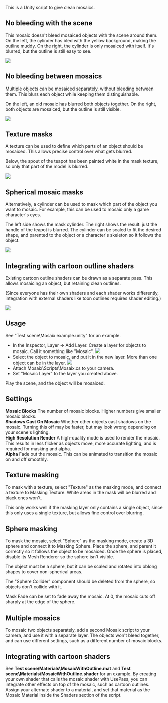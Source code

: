 This is a Unity script to give clean mosaics.

No bleeding with the scene
--------------------------

This mosaic doesn't bleed mosaiced objects with the scene around them.
On the left, the cylinder has bled with the yellow background, making the outline
muddy.  On the right, the cylinder is only mosaiced with itself.  It's blurred,
but the outline is still easy to see.

![](Images/no_mosaic_bleeding.png)

No bleeding between mosaics
---------------------------

Multiple objects can be mosaiced separately, without bleeding between them.
This blurs each object while keeping them distinguishable.

On the left, an old mosaic has blurred both objects together.  On the right, both
objects are mosaiced, but the outline is still visible.

![](Images/separate_mosaics.png)

Texture masks
-------------

A texture can be used to define which parts of an object should be mosaiced.
This allows precise control over what gets blurred.

Below, the spout of the teapot has been painted white in the mask texture, so
only that part of the model is blurred.

![](Images/texture_masked.png)

Spherical mosaic masks
----------------------

Alternatively, a cylinder can be used to mask which part of the object you want to mosaic.
For example, this can be used to mosaic only a game character's eyes.

The left side shows the mask cylinder.  The right shows the result: just the handle
of the teapot is blurred.  The cylinder can be scaled to fit the desired shape,
and parented to the object or a character's skeleton so it follows the object.

![](Images/sphere_masked.png)

Integrating with cartoon outline shaders
----------------------------------------

Existing cartoon outline shaders can be drawn as a separate pass.  This allows mosaicing an
object, but retaining clean outlines.

(Since everyone has their own shaders and each shader works differently, integration
with external shaders like toon outlines requires shader editing.)

![](Images/external_shaders.png)

Usage
-----

See "Test scene\Mosaix example.unity" for an example.

- In the Inspector, Layer -> Add Layer.  Create a layer for objects to mosaic.  Call
it something like "Mosaic".
![](Images/Setup_AddLayer.png)
- Select the object to mosaic, and put it in the new layer.  More than one object can
be in the layer.
![](Images/Setup_PutMeshInLayer.png)
- Attach Mosaix\Scripts\Mosaix.cs to your camera.
- Set "Mosaic Layer" to the layer you created above.

Play the scene, and the object will be mosaiced.

Settings
--------

**Mosaic Blocks** The number of mosaic blocks.  Higher numbers give smaller mosaic blocks.  
**Shadows Cast On Mosaic** Whether other objects cast shadows on the mosaic.  Turning this
off may be faster, but may look wrong depending on your scene's lighting.  
**High Resolution Render** A high-quality mode is used to render the mosaic.
This results in less flicker as objects move, more accurate lighting, and is required
for masking and alpha.  
**Alpha** Fade out the mosaic.  This can be animated to transition the mosaic on and off
smoothly.

Texture masking
---------------

To mask with a texture, select "Texture" as the masking mode, and connect a texture
to Masking Texture.  White areas in the mask will be blurred and black ones won't.

This only works well if the masking layer only contains a single object, since this
only uses a single texture, but allows fine control over blurring.

Sphere masking
--------------

To mask the mosaic, select "Sphere" as the masking mode, create a 3D sphere and connect
it to Masking Sphere.  Place the sphere, and parent it correctly so it follows the object
to be mosaiced.  Once the sphere is placed, disable its Mesh Renderer so the sphere isn't
visible.

The object must be a sphere, but it can be scaled and rotated into oblong shapes to cover
non-spherical areas.

The "Sphere Collider" component should be deleted from the sphere, so objects don't collide
with it.

Mask Fade can be set to fade away the mosaic.  At 0, the mosaic cuts off sharply at the
edge of the sphere.

Multiple mosaics
----------------

To mosaic two objects separately, add a second Mosaix script to your camera, and use it
with a separate layer.  The objects won't bleed together, and can use different settings,
such as a different number of mosaic blocks.

Integrating with cartoon shaders
--------------------------------

See **Test scene\Materials\MosaicWithOutline.mat** and **Test scene\Materials\MosaicWithOutline.shader**
for an example.  By creating your own shader that calls the mosaic shader with UsePass,
you can integrate other effects on top of the mosaic, such as cartoon outlines.  Assign
your alternate shader to a material, and set that material as the Mosaic Material inside
the Shaders section of the script.

